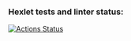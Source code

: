 ### Hexlet tests and linter status:
[![Actions Status](https://github.com/danlo12/python-project-49/workflows/hexlet-check/badge.svg)](https://github.com/danlo12/python-project-49/actions)